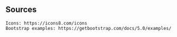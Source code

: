 ## Sources

```
Icons: https://icons8.com/icons
Bootstrap examples: https://getbootstrap.com/docs/5.0/examples/ 

```